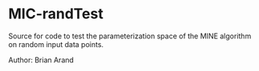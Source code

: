 MIC-randTest
============

Source for code to test the parameterization space of the MINE algorithm on random input data points.

Author: Brian Arand